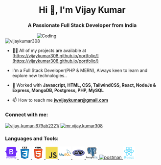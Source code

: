 <h1 align="center">Hi 👋, I'm Vijay Kumar</h1>
<h3 align="center">A Passionate Full Stack Developer from India</h3>

<img align="right" alt="Coding" width="400" src="https://media.tenor.com/2fXbn6Xtt0UAAAAC/software-software-development.gif"/>

<p align="left"> <img src="https://komarev.com/ghpvc/?username=vijaykumar308&label=Profile%20views&color=0e75b6&style=flat" alt="vijaykumar308" /> </p>


- 👨‍💻 All of my projects are available at [https://vijaykumar308.github.io/portfolio/](https://vijaykumar308.github.io/portfolio/)

-  I'm a Full Stack Developer(PHP & MERN), Always keen to learn and explore new technologies..

- 💬 Worked with  **Javascript, HTML, CSS, TailwindCSS, React, NodeJs & Express, MongoDB, Postgress, PHP, MySQL**

- 📫 How to reach me **jwvijaykumar@gmail.com**

<h3 align="left">Connect with me:</h3>
<p align="left">
<a href="https://linkedin.com/in/vijay-kumar-679ab2221/" target="blank"><img align="center" src="https://raw.githubusercontent.com/rahuldkjain/github-profile-readme-generator/master/src/images/icons/Social/linked-in-alt.svg" alt="vijay-kumar-679ab2221/" height="30" width="40" /></a>
<a href="https://instagram.com/mr.vijay.kumar308" target="blank"><img align="center" src="https://raw.githubusercontent.com/rahuldkjain/github-profile-readme-generator/master/src/images/icons/Social/instagram.svg" alt="mr.vijay.kumar308" height="30" width="40" /></a>
</p>

<h3 align="left">Languages and Tools:</h3>
<p align="left"> <a href="https://getbootstrap.com" target="_blank" rel="noreferrer"> <img src="https://raw.githubusercontent.com/devicons/devicon/master/icons/bootstrap/bootstrap-plain-wordmark.svg" alt="bootstrap" width="40" height="40"/> </a> <a href="https://www.w3schools.com/css/" target="_blank" rel="noreferrer"> <img src="https://raw.githubusercontent.com/devicons/devicon/master/icons/css3/css3-original-wordmark.svg" alt="css3" width="40" height="40"/> </a> <a href="https://www.w3.org/html/" target="_blank" rel="noreferrer"> <img src="https://raw.githubusercontent.com/devicons/devicon/master/icons/html5/html5-original-wordmark.svg" alt="html5" width="40" height="40"/> </a> <a href="https://developer.mozilla.org/en-US/docs/Web/JavaScript" target="_blank" rel="noreferrer"> <img src="https://raw.githubusercontent.com/devicons/devicon/master/icons/javascript/javascript-original.svg" alt="javascript" width="40" height="40"/> </a> <a href="https://www.mysql.com/" target="_blank" rel="noreferrer"> <img src="https://raw.githubusercontent.com/devicons/devicon/master/icons/mysql/mysql-original-wordmark.svg" alt="mysql" width="40" height="40"/> </a> <a href="https://www.php.net" target="_blank" rel="noreferrer"> <img src="https://raw.githubusercontent.com/devicons/devicon/master/icons/php/php-original.svg" alt="php" width="40" height="40"/> </a> <a href="https://www.postgresql.org" target="_blank" rel="noreferrer"> <img src="https://raw.githubusercontent.com/devicons/devicon/master/icons/postgresql/postgresql-original-wordmark.svg" alt="postgresql" width="40" height="40"/> </a> <a href="https://postman.com" target="_blank" rel="noreferrer"> <img src="https://www.vectorlogo.zone/logos/getpostman/getpostman-icon.svg" alt="postman" width="40" height="40"/> </a> <a href="https://reactjs.org/" target="_blank" rel="noreferrer"> <img src="https://raw.githubusercontent.com/devicons/devicon/master/icons/react/react-original-wordmark.svg" alt="react" width="40" height="40"/> </a> </p>
